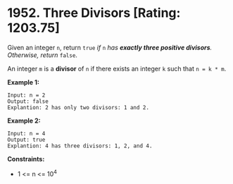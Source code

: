 # 1952. Three Divisors [Rating: 1203.75]

Given an integer `n`, return `true` *if* `n` *has **exactly three positive divisors**. Otherwise, return* `false`.

An integer `m` is a **divisor** of `n` if there exists an integer `k` such that `n = k * m`.

 

**Example 1:**

```
Input: n = 2
Output: false
Explantion: 2 has only two divisors: 1 and 2.
```

**Example 2:**

```
Input: n = 4
Output: true
Explantion: 4 has three divisors: 1, 2, and 4.
```

 

**Constraints:**

- 1 <= n <= 10<sup>4</sup>

